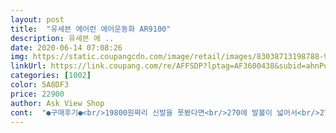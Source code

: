 ```yaml
---
layout: post 
title:  "유세븐 에어런 에어운동화 AR9100" 
description: 유세븐 에 ..
date: 2020-06-14 07:08:26 
img: https://static.coupangcdn.com/image/retail/images/83038713198788-9268deda-2e65-45ca-9d31-dc0960fb7d29.jpg 
linkUrl: https://link.coupang.com/re/AFFSDP?lptag=AF3600438&subid=ahnPublicAsk&pageKey=189188245&itemId=540172220&vendorItemId=4412849854&traceid=V0-113-18ed2412fbb58d69 
categories: [1002] 
color: 5A8DF3 
price: 22900 
author: Ask View Shop 
cont:  "●구매후기●<br/>19800원짜리 신발을 못봤다면<br/>270에 발볼이 넓어서<br/>275 구입했는데 딱 좋아요.<br/><br/>가격 :22,900원<br/>가격에 저렴해서 좋을꺼란 기대는 안했음<br/>가성비 좋은 신발을 찾던중 구매했습니다.<br/><br/>그것보다 디자인이나 색깔이 좀 이쁜거?<br/>그래도 가격대비 소소하게 잘 신고 있습니다<br/>그런데 느낌은 좀 화면색상이 더 이쁘게 나옴<br/>그리고 쿠션감이 좀 딱딱해요<br/>근데 마트에는 단품.<br/>.<br/> 여러색상이 없어서... <br/>;;;<br/>급하게 또 주문했습니다 ㅎㅎㅎ<br/>네이비색상 구매했는데 색상도 마음에 들어요.<br/><br/>뒤꿈치 굽이 약간다르고<br/>또 낡으면 재구매의사 있어요.<br/><br/>마트에 파는신발 19800원 짜리가 더 좋아보임<br/>많이 딱딱하지 않고 쿠션감도 적당히 있습니다.<br/><br/>많이파세요.<br/> 추천합니다.<br/><br/>뭐 시장에서 파는 12만원데 운동화랑 비슷한데<br/>반반이라 별3개<br/>배송 : 로켓배송<br/>블랙으로 재구매 입니다<br/>사진으로는 이뽀였는데.<br/>.<br/> ;;<br/>쇼핑하러 나가지도 못하고 급해서 다른거 볼 겨를도 없었네요.<br/>.<br/><br/>신발 색상은 이쁘네요 투톤이라서<br/>어차피 보세는 보세만큼하니깐.<br/>.<br/><br/>엄지쪽에 구멍난거 보고 기겁해서<br/>오늘 신고 나왔는데.<br/>.<br/>덥네요 ㅎㅎㅎ오늘 체감기온 35도.<br/>.<br/>ㅋㅋㅋ<br/>이가격에 이정도 품질이면 대만족입니다.<br/><br/>이거 여름운동화 아니라서 무지하게 덥습니다.<br/><br/>이번에는... <br/><br/>이신발이 비싸다는 느낌은 없었을듯<br/>이제품에 비해 가격은 싼편은 아닌것같습니다.<br/><br/>작년 10월 정도 쯤에 핑크를 산적이 있습니다.<br/><br/>작년 한겨울 한철 핑크네이비로 잘 버텼네요 ㅎㅎㅎ<br/>작년과 똑같아요.<br/>.<br/><br/>작년에는 뉴발란스 신다가 급하게 쿠팡에서 샀는데<br/>제가 다른운동화는 안신고 하나만 주구장창 신는 타입이라<br/>직업특성상 신발이 빨리 닳는편이라<br/>투명실리콘 뒤꿈치부분이 신발을 저렴하게보이게하는느낌이들었네요<br/>허리 안좋거나 오래 서 계신분들은 음.<br/>.<br/>좀 비추.<br/>.<br/><br/>19800원짜리 신발을 못봤다면<br/>270에 발볼이 넓어서<br/>275 구입했는데 딱 좋아요.<br/><br/>가격 :22,900원<br/>가격에 저렴해서 좋을꺼란 기대는 안했음<br/>가성비 좋은 신발을 찾던중 구매했습니다.<br/><br/>그것보다 디자인이나 색깔이 좀 이쁜거?<br/>그래도 가격대비 소소하게 잘 신고 있습니다<br/>그런데 느낌은 좀 화면색상이 더 이쁘게 나옴<br/>그리고 쿠션감이 좀 딱딱해요<br/>근데 마트에는 단품.<br/>.<br/> 여러색상이 없어서... <br/>;;;<br/>급하게 또 주문했습니다 ㅎㅎㅎ<br/>네이비색상 구매했는데 색상도 마음에 들어요.<br/><br/>뒤꿈치 굽이 약간다르고<br/>또 낡으면 재구매의사 있어요.<br/><br/>마트에 파는신발 19800원 짜리가 더 좋아보임<br/>많이 딱딱하지 않고 쿠션감도 적당히 있습니다.<br/><br/>많이파세요.<br/> 추천합니다.<br/><br/>뭐 시장에서 파는 12만원데 운동화랑 비슷한데<br/>반반이라 별3개<br/>배송 : 로켓배송<br/>블랙으로 재구매 입니다<br/>사진으로는 이뽀였는데.<br/>.<br/> ;;<br/>쇼핑하러 나가지도 못하고 급해서 다른거 볼 겨를도 없었네요.<br/>.<br/><br/>신발 색상은 이쁘네요 투톤이라서<br/>어차피 보세는 보세만큼하니깐.<br/>.<br/><br/>엄지쪽에 구멍난거 보고 기겁해서<br/>오늘 신고 나왔는데.<br/>.<br/>덥네요 ㅎㅎㅎ오늘 체감기온 35도.<br/>.<br/>ㅋㅋㅋ<br/>이가격에 이정도 품질이면 대만족입니다.<br/><br/>이거 여름운동화 아니라서 무지하게 덥습니다.<br/><br/>이번에는... <br/><br/>이신발이 비싸다는 느낌은 없었을듯<br/>이제품에 비해 가격은 싼편은 아닌것같습니다.<br/><br/>작년 10월 정도 쯤에 핑크를 산적이 있습니다.<br/><br/>작년 한겨울 한철 핑크네이비로 잘 버텼네요 ㅎㅎㅎ<br/>작년과 똑같아요.<br/>.<br/><br/>작년에는 뉴발란스 신다가 급하게 쿠팡에서 샀는데<br/>제가 다른운동화는 안신고 하나만 주구장창 신는 타입이라<br/>직업특성상 신발이 빨리 닳는편이라<br/>투명실리콘 뒤꿈치부분이 신발을 저렴하게보이게하는느낌이들었네요<br/>허리 안좋거나 오래 서 계신분들은 음.<br/>.<br/>좀 비추.<br/>.<br/><br/>" 
---
```

